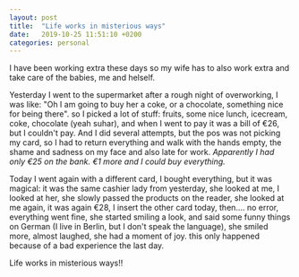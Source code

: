 ```yaml
---
layout: post
title:  "Life works in misterious ways"
date:   2019-10-25 11:51:10 +0200
categories: personal
---
```

I have been working extra these days so my wife has to also work extra and take care of the babies, me and helself.

Yesterday I went to the supermarket after a rough night of overworking, I was like: "Oh I am going to buy her a coke, or a chocolate, something nice for being there".
so I picked a lot of stuff: fruits, some nice lunch, icecream, coke, chocolate (yeah suhar), and when I went to pay it was a bill of €26, but I couldn't pay.
And I did several attempts, but the pos was not picking my card, so I had to return everything and walk with the hands empty, the shame and sadness on my face
and also late for work.
*Apparently I had only €25 on the bank. €1 more and I could buy everything.*

Today I went again with a different card, I bought everything, but it was magical: it was the same cashier lady from yesterday, she looked at me, I looked at her,
she slowly passed the products on the reader, she looked at me again, it was again €28, I insert the other card today, then.... no error, everything went fine,
she started smiling a look, and said some funny things on German (I live in Berlin, but I don't speak the language), she smiled more, almost laughed, she 
had a moment of joy. this only happened because of a bad experience the last day.

Life works in misterious ways!!
